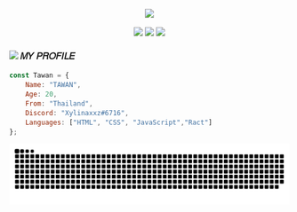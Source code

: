
<p align="center">
  <img src="https://cdn.discordapp.com/attachments/838080777572581388/987967876512251944/welcome.gif">

<p align="center">
  <img src="https://cdn.discordapp.com/emojis/838194964068433940.gif?size=56&quality=lossless">
  <a href="https://facebook.com/Xylinaxxz">
  <img src="https://discord.c99.nl/widget/theme-4/617590088066531338.png" width="400"></a>
  <img src="https://cdn.discordapp.com/emojis/838194964068433940.gif?size=56&quality=lossless">


</p>

### <img src="https://cdn.discordapp.com/emojis/838194962214289438.gif?size=56&quality=lossless"> 𝑀𝑌 𝑃𝑅𝑂𝐹𝐼𝐿𝐸
```js
const Tawan = {
    Name: "TAWAN",
    Age: 20,
    From: "Thailand",
    Discord: "Xylinaxxz#6716",
    Languages: ["HTML", "CSS", "JavaScript","Ract"]
};
```


<p align="center">
<img src="https://raw.githubusercontent.com/Platane/snk/output/github-contribution-grid-snake.svg">
</p>
 
